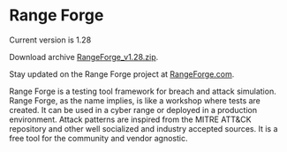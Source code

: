 # Range Forge

Current version is 1.28

Download archive [RangeForge_v1.28.zip](https://github.com/hoglund666/RangeForge/raw/master/Archive/RangeForge_v1.28.zip).

Stay updated on the Range Forge project at [RangeForge.com](https://www.rangeforge.com/).

Range Forge is a testing tool framework for breach and attack simulation. Range Forge, as the name implies, is like a workshop where tests are created.  It can be used in a cyber range or deployed in a production environment. Attack patterns are inspired from the MITRE ATT&CK repository and other well socialized and industry accepted sources.  It is a free tool for the community and vendor agnostic. 	

